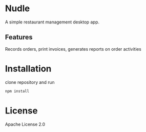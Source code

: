 # Nudle
A simple restaurant management desktop app.

## Features
Records orders,
print invoices,
generates reports on order activities

# Installation
clone repository and run
```bash
npm install
```

# License
Apache License 2.0
